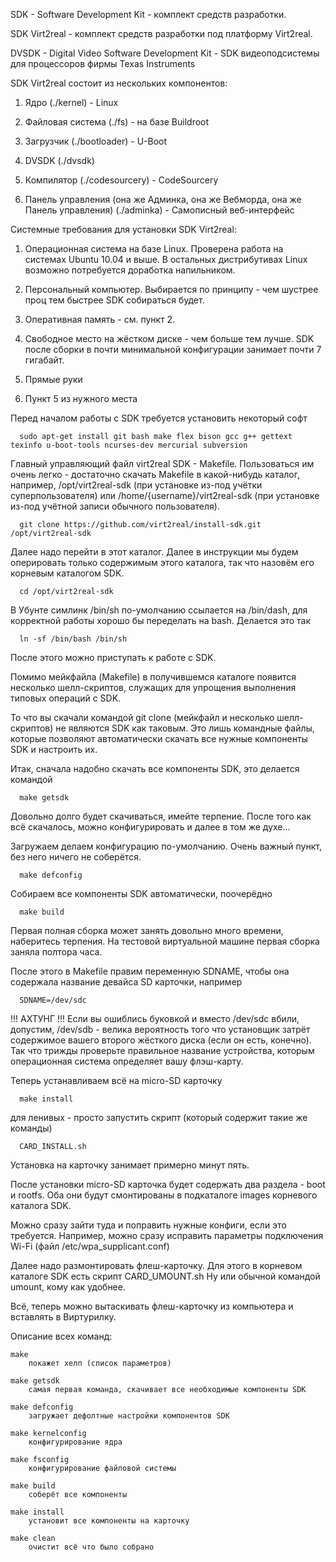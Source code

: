 SDK - Software Development Kit - комплект средств разработки.

SDK Virt2real - комплект средств разработки под платформу Virt2real.

DVSDK - Digital Video Software Development Kit - SDK видеоподсистемы для процессоров фирмы Texas Instruments

SDK Virt2real состоит из нескольких компонентов:

1. Ядро (./kernel) - Linux

2. Файловая система (./fs) - на базе Buildroot

3. Загрузчик (./bootloader) - U-Boot

4. DVSDK (./dvsdk)

5. Компилятор (./codesourcery) - CodeSourcery

6. Панель управления (она же Админка, она же Вебморда, она же Панель управления) (./adminka) - Самописный веб-интерфейс

Системные требования для установки SDK Virt2real:

1. Операционная система на базе Linux. Проверена работа на системах Ubuntu 10.04 и выше. В остальных дистрибутивах Linux возможно потребуется доработка напильником.

2. Персональный компьютер. Выбирается по принципу - чем шустрее проц тем быстрее SDK собираться будет.

3. Оперативная память - см. пункт 2.

4. Свободное место на жёстком диске - чем больше тем лучше. SDK после сборки в почти минимальной конфигурации занимает почти 7 гигабайт.

5. Прямые руки

6. Пункт 5 из нужного места

Перед началом работы с SDK требуется установить некоторый софт

      sudo apt-get install git bash make flex bison gcc g++ gettext texinfo u-boot-tools ncurses-dev mercurial subversion

Главный управляющий файл virt2real SDK - Makefile. Пользоваться им очень легко - достаточно скачать Makefile в какой-нибудь каталог,
например, /opt/virt2real-sdk (при установке из-под учётки суперпользователя) или /home/{username}/virt2real-sdk (при установке из-под учётной записи обычного пользователя).

      git clone https://github.com/virt2real/install-sdk.git /opt/virt2real-sdk

Далее надо перейти в этот каталог. Далее в инструкции мы будем оперировать только содержимым этого каталога, так что назовём его корневым каталогом SDK.

      cd /opt/virt2real-sdk

В Убунте симлинк /bin/sh по-умолчанию ссылается на /bin/dash, для корректной работы хорошо бы переделать на bash.
Делается это так

      ln -sf /bin/bash /bin/sh

После этого можно приступать к работе с SDK.

Помимо мейкфайла (Makefile) в получившемся каталоге появится несколько шелл-скриптов, служащих для упрощения выполнения типовых операций с SDK.

То что вы скачали командой git clone (мейкфайл и несколько шелл-скриптов) не являются SDK как таковым. Это лишь командные файлы, которые позволяют
автоматически скачать все нужные компоненты SDK и настроить их.

Итак, сначала надобно скачать все компоненты SDK, это делается командой

      make getsdk

Довольно долго будет скачиваться, имейте терпение. После того как всё скачалось, можно конфигурировать и далее в том же духе...

Загружаем делаем конфигурацию по-умолчанию. Очень важный пункт, без него ничего не соберётся.

      make defconfig

Собираем все компоненты SDK автоматически, поочерёдно

      make build

Первая полная сборка может занять довольно много времени, наберитесь терпения. На тестовой виртуальной машине первая сборка заняла полтора часа.

После этого в Makefile правим переменную SDNAME, чтобы она содержала название девайса SD карточки, например

      SDNAME=/dev/sdc

!!! АХТУНГ !!! Если вы ошиблись буковкой и вместо /dev/sdc вбили, допустим, /dev/sdb - велика вероятность
того что установщик затрёт содержимое вашего второго жёсткого диска (если он есть, конечно). Так что трижды проверьте правильное название устройства,
которым операционная система определяет вашу флэш-карту.

Теперь устанавливаем всё на micro-SD карточку

      make install

для ленивых - просто запустить скрипт (который содержит такие же команды)

      CARD_INSTALL.sh

Установка на карточку занимает примерно минут пять.

После установки micro-SD карточка будет содержать два раздела - boot и rootfs. Оба они будут смонтированы в подкаталоге images корневого каталога SDK.

Можно сразу зайти туда и поправить нужные конфиги, если это требуется. Например, можно сразу исправить параметры подключения Wi-Fi (файл /etc/wpa_supplicant.conf)

Далее надо размонтировать флеш-карточку. Для этого в корневом каталоге SDK есть скрипт CARD_UMOUNT.sh Ну или обычной командой umount, кому как удобнее.

Всё, теперь можно вытаскивать флеш-карточку из компьютера и вставлять в Виртурилку.





Описание всех команд:

    make
        покажет хелп (список параметров)

    make getsdk
        самая первая команда, скачивает все необходимые компоненты SDK

    make defconfig
        загружает дефолтные настройки компонентов SDK

    make kernelconfig
        конфигурирование ядра

    make fsconfig
        конфигурирование файловой системы

    make build
        соберёт все компоненты

    make install
        установит все компоненты на карточку

    make clean
        очистит всё что было собрано



